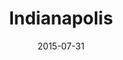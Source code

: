 ---
title: Indianapolis
date: 2015-07-31
images: [both-front.png]
props: [rbb, sb, rainbow-tutu, rainbow-tshirt, red-chucks, pink-boots, bondage-gear, sombrero, gold-crown, studded-red-choker, aviators, pink-bono-glasses, sparkly-star-stick, astroturf, mushrooms, trumpet, pointer-stick, freddie-mustache]
---